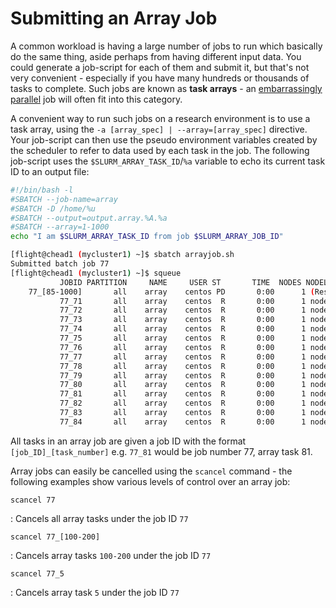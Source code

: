 # Submitting an Array Job

A common workload is having a large number of jobs to run which basically do the same thing, aside perhaps from having different input data. You could generate a job-script for each of them and submit it, but that's not very convenient - especially if you have many hundreds or thousands of tasks to complete. Such jobs are known as **task arrays** - an [embarrassingly parallel](https://en.wikipedia.org/wiki/Embarrassingly_parallel) job will often fit into this category.

A convenient way to run such jobs on a research environment is to use a task array, using the `-a [array_spec] | --array=[array_spec]` directive. Your job-script can then use the pseudo environment variables created by the scheduler to refer to data used by each task in the job. The following job-script uses the `$SLURM_ARRAY_TASK_ID`/`%a` variable to echo its current task ID to an output file:

```bash
#!/bin/bash -l
#SBATCH --job-name=array
#SBATCH -D /home/%u
#SBATCH --output=output.array.%A.%a
#SBATCH --array=1-1000
echo "I am $SLURM_ARRAY_TASK_ID from job $SLURM_ARRAY_JOB_ID"
```


```bash
[flight@chead1 (mycluster1) ~]$ sbatch arrayjob.sh
Submitted batch job 77
[flight@chead1 (mycluster1) ~]$ squeue
           JOBID PARTITION     NAME     USER ST       TIME  NODES NODELIST(REASON)
    77_[85-1000]       all    array    centos PD       0:00      1 (Resources)
           77_71       all    array    centos  R       0:00      1 node03
           77_72       all    array    centos  R       0:00      1 node06
           77_73       all    array    centos  R       0:00      1 node03
           77_74       all    array    centos  R       0:00      1 node06
           77_75       all    array    centos  R       0:00      1 node07
           77_76       all    array    centos  R       0:00      1 node07
           77_77       all    array    centos  R       0:00      1 node05
           77_78       all    array    centos  R       0:00      1 node05
           77_79       all    array    centos  R       0:00      1 node02
           77_80       all    array    centos  R       0:00      1 node04
           77_81       all    array    centos  R       0:00      1 node01
           77_82       all    array    centos  R       0:00      1 node01
           77_83       all    array    centos  R       0:00      1 node02
           77_84       all    array    centos  R       0:00      1 node04
```

All tasks in an array job are given a job ID with the format `[job_ID]_[task_number]` e.g. `77_81` would be job number 77, array task 81.

Array jobs can easily be cancelled using the `scancel` command - the following examples show various levels of control over an array job:

`scancel 77`

: Cancels all array tasks under the job ID `77`

`scancel 77_[100-200]`

: Cancels array tasks `100-200` under the job ID `77`

`scancel 77_5`

: Cancels array task `5` under the job ID `77`
